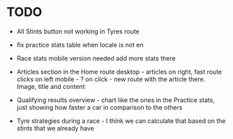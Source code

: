 # TODO

- All Stints button not working in Tyres route
- fix practice stats table when locale is not en

- Race stats
  mobile version needed
  add more stats there

- Articles section in the Home route
  desktop - articles on right, fast route clicks on left
  mobile - ?
  on click - new route with the article there. Image, title and content

- Qualifying results overview - chart like the ones in the Practice stats, just showing how faster a car in comparison to the others

- Tyre strategies during a race - I think we can calculate that based on the stints that we already have
